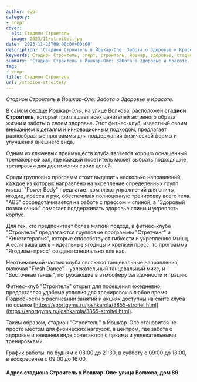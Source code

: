 ```yaml
---
author: egor
category:
- спорт
cover:
  alt: Стадион Строитель
  image: 2023/11/stroitel.jpg
date: '2023-11-25T09:00:00+00:00'
description: 'Стадион Строитель в Йошкар-Оле: Забота о Здоровье и Красоте. В самом сердце Йошкар-Олы, на улице Волкова, расположен стадион Строитель, который...'
keywords: Стадион Строитель, спорт, строитель, йошкар, здоровье, стадион, оле, фитнес, клуба, забота, волкова, клуб, предлагает, программы, мышц, спины, ягодицы
summary: 'Стадион Строитель в Йошкар-Оле: Забота о Здоровье и Красоте. В самом сердце Йошкар-Олы, на улице Волкова, расположен стадион Строитель, который...'
tag:
- спорт
title: Стадион Строитель
url: /stadion-stroitel/
---
```


_Стадион Строитель в Йошкар-Оле: Забота о Здоровье и Красоте._

В самом сердце Йошкар-Олы, на улице Волкова, расположен **стадион Строитель**, который приглашает всех ценителей активного образа жизни и заботы о своем здоровье. Этот фитнес-клуб, известный своим вниманием к деталям и инновационным подходом, предлагает разнообразные программы для поддержания физической формы и улучшения внешнего вида.

Одним из ключевых преимуществ клуба является хорошо оснащенный тренажерный зал, где каждый посетитель может выбрать подходящие тренировки для достижения своих целей.

Среди групповых программ стоит выделить несколько направлений, каждое из которых направлено на укрепление определенных групп мышц. "Power Body" предлагает комплекс упражнений для спины, ягодиц, пресса и рук, обеспечивая полноценную тренировку всего тела. "ABS" сосредотачивается на работе с прессом и спиной, а "Здоровый позвоночник" помогает поддерживать здоровье спины и укреплять корпус.

Для тех, кто предпочитает более мягкий подход, в фитнес\-клубе "Строитель" предлагаются групповые программы "Стретчинг" и "Кинезитерапия", которые способствуют гибкости и укреплению мышц. А если ваша цель \- идеальные ягодицы и крепкий пресс, то программа "Ягодицы+пресс" создана специально для вас.

Неотъемлемой частью клуба являются танцевальные направления, включая "Fresh Dance" - увлекательный танцевальный микс, и "Восточные танцы", погружающие в атмосферу загадочности и грации.

Фитнес-клуб "Строитель" открыт для посещения ежедневно, предоставляя удобные условия для тренировок в любое время. Подробности о расписании занятий и акциях доступны на сайте клуба по ссылке [https://sportgyms.ru/joshkarola/3855-stroitel.html](https://sportgyms.ru/joshkarola/3855-stroitel.html).

Таким образом, стадион "Строитель" в Йошкар-Оле становится не просто местом для физических нагрузок, а центром, где забота о здоровье и внешнем виде сочетаются с яркими и увлекательными тренировками.

График работы: по будням с 08:00 до 21:30, в субботу с 09:00 до 18:00, в воскресенье с 09:00 до 16:00.

#### Адрес стадиона Строитель в Йошкар-Оле: улица Волкова, дом 89.